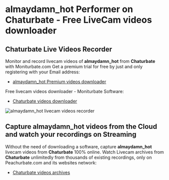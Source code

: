 # almaydamn_hot Performer on Chaturbate - Free LiveCam videos downloader

## Chaturbate Live Videos Recorder

Monitor and record livecam videos of **almaydamn_hot** from **Chaturbate** with Moniturbate.com
Get a premium trial for free by just and only registering with your Email address:
* [almaydamn_hot Premium videos downloader](https://moniturbate.com/request-demo-licence-key.html)

Free livecam videos downloader - Moniturbate Software:
* [Chaturbate videos downloader](https://moniturbate.com/moniturbate-download-software.html)

![almaydamn_hot livecam videos recorder](https://peachurnet.com/templates/moniturbate-software.png)


## Capture almaydamn_hot videos from the Cloud and watch your recordings on Streaming

Without the need of downloading a software, capture **almaydamn_hot** livecam videos from **Chaturbate** 100% online.
Watch Livecam archives from **Chaturbate** unlimitedly from thousands of existing recordings, only on Peachurbate.com and its websites network:
* [Chaturbate videos archives](https://peachurnet.com/)